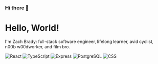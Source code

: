 ### Hi there 👋

<!--
**zzzbra/zzzbra** is a ✨ _special_ ✨ repository because its `README.md` (this file) appears on your GitHub profile.

Here are some ideas to get you started:

- 🔭 I’m currently working on ...
- 🌱 I’m currently learning ...
- 👯 I’m looking to collaborate on ...
- 🌱 I’m currently learning ...
- 💬 Ask me about ...
- 📫 How to reach me: ...
- 😄 Pronouns: ...
- ⚡ Fun fact: ...
-->

# Hello, World!

I'm Zach Brady: full-stack software engineer, lifelong learner, avid cyclist, n00b w00dworker, and film bro. 

![React](https://img.shields.io/badge/react-%2320232a.svg?style=for-the-badge&logo=react&logoColor=%2361DAFB)
![TypeScript](https://img.shields.io/badge/TypeScript-007ACC?style=for-the-badge&logo=typescript&logoColor=white)
![Express](https://img.shields.io/badge/express-%2320232a.svg?style=for-the-badge&logo=express&logoColor=%2361DAFB)
![PostgreSQL](https://img.shields.io/badge/PostGres-%2320232a.svg?style=for-the-badge&logo=Postgresql&logoColor=%2361DAFB)
![CSS](https://img.shields.io/badge/CSS3-1572B6?style=for-the-badge&logo=css3&logoColor=white)
